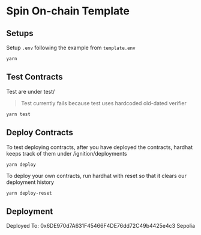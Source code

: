 # Spin On-chain Template

## Setups

Setup `.env` following the example from `template.env`

```
yarn
```

## Test Contracts

Test are under test/

> Test currently fails because test uses hardcoded old-dated verifier

```
yarn test
```

## Deploy Contracts

To test deploying contracts, after you have deployed the contracts, hardhat keeps track of them under /ignition/deployments

```shell
yarn deploy
```

To deploy your own contracts, run hardhat with reset so that it clears our deployment history

```shell
yarn deploy-reset
```

## Deployment

Deployed To: 0x6DE970d7A631F45466F4DE76dd72C49b4425e4c3 Sepolia
